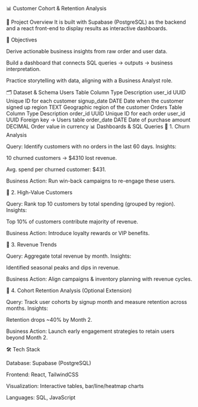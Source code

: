 📊 Customer Cohort & Retention Analysis

📌 Project Overview
It is built with Supabase (PostgreSQL) as the backend and a react front-end to display results as interactive dashboards.

🎯 Objectives

Derive actionable business insights from raw order and user data.

Build a dashboard that connects SQL queries → outputs → business interpretation.

Practice storytelling with data, aligning with a Business Analyst role.

🗂️ Dataset & Schema
Users Table
Column	Type	Description
user_id	UUID	Unique ID for each customer
signup_date	DATE	Date when the customer signed up
region	TEXT	Geographic region of the customer
Orders Table
Column	Type	Description
order_id	UUID	Unique ID for each order
user_id	UUID	Foreign key → Users table
order_date	DATE	Date of purchase
amount	DECIMAL	Order value in currency
📊 Dashboards & SQL Queries
🔹 1. Churn Analysis

Query: Identify customers with no orders in the last 60 days.
Insights:

10 churned customers → $4310 lost revenue.

Avg. spend per churned customer: $431.

Business Action: Run win-back campaigns to re-engage these users.

🔹 2. High-Value Customers

Query: Rank top 10 customers by total spending (grouped by region).
Insights:

Top 10% of customers contribute majority of revenue.

Business Action: Introduce loyalty rewards or VIP benefits.

🔹 3. Revenue Trends

Query: Aggregate total revenue by month.
Insights:

Identified seasonal peaks and dips in revenue.

Business Action: Align campaigns & inventory planning with revenue cycles.

🔹 4. Cohort Retention Analysis (Optional Extension)

Query: Track user cohorts by signup month and measure retention across months.
Insights:

Retention drops ~40% by Month 2.

Business Action: Launch early engagement strategies to retain users beyond Month 2.

🛠️ Tech Stack

Database: Supabase (PostgreSQL)

Frontend: React, TailwindCSS

Visualization: Interactive tables, bar/line/heatmap charts

Languages: SQL, JavaScript 

